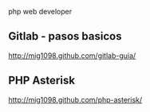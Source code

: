 php web developer

## Gitlab - pasos basicos
http://mig1098.github.com/gitlab-guia/

## PHP Asterisk
http://mig1098.github.com/php-asterisk/
